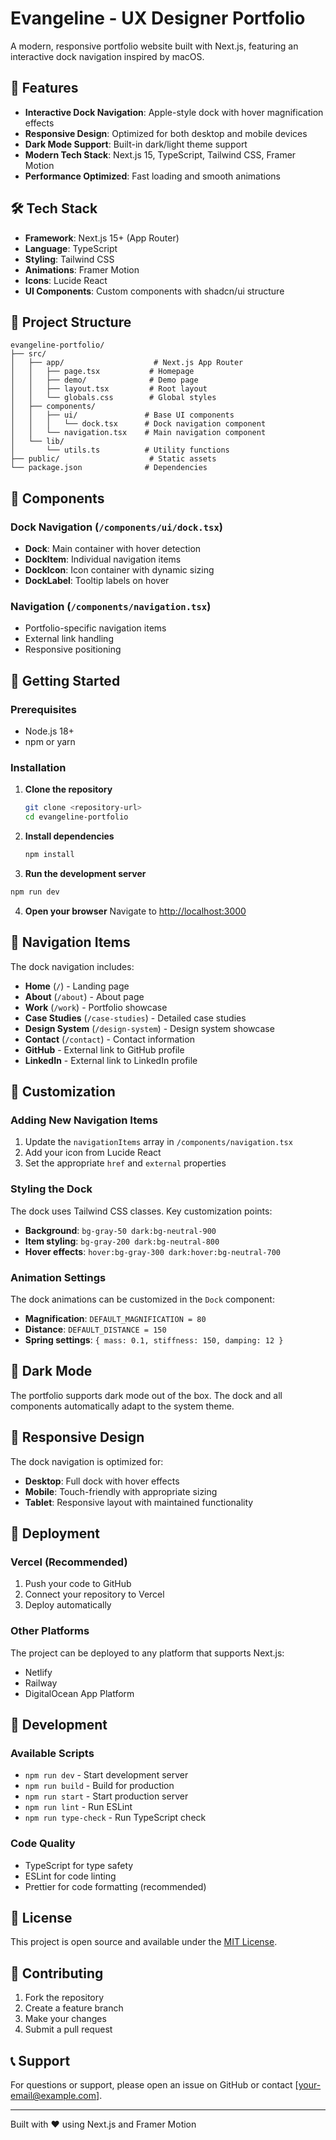 # Evangeline - UX Designer Portfolio

A modern, responsive portfolio website built with Next.js, featuring an interactive dock navigation inspired by macOS.

## 🚀 Features

- **Interactive Dock Navigation**: Apple-style dock with hover magnification effects
- **Responsive Design**: Optimized for both desktop and mobile devices
- **Dark Mode Support**: Built-in dark/light theme support
- **Modern Tech Stack**: Next.js 15, TypeScript, Tailwind CSS, Framer Motion
- **Performance Optimized**: Fast loading and smooth animations

## 🛠️ Tech Stack

- **Framework**: Next.js 15+ (App Router)
- **Language**: TypeScript
- **Styling**: Tailwind CSS
- **Animations**: Framer Motion
- **Icons**: Lucide React
- **UI Components**: Custom components with shadcn/ui structure

## 📁 Project Structure

```
evangeline-portfolio/
├── src/
│   ├── app/                    # Next.js App Router
│   │   ├── page.tsx           # Homepage
│   │   ├── demo/              # Demo page
│   │   ├── layout.tsx         # Root layout
│   │   └── globals.css        # Global styles
│   ├── components/
│   │   ├── ui/               # Base UI components
│   │   │   └── dock.tsx      # Dock navigation component
│   │   └── navigation.tsx    # Main navigation component
│   └── lib/
│       └── utils.ts          # Utility functions
├── public/                    # Static assets
└── package.json              # Dependencies
```

## 🎨 Components

### Dock Navigation (`/components/ui/dock.tsx`)
- **Dock**: Main container with hover detection
- **DockItem**: Individual navigation items
- **DockIcon**: Icon container with dynamic sizing
- **DockLabel**: Tooltip labels on hover

### Navigation (`/components/navigation.tsx`)
- Portfolio-specific navigation items
- External link handling
- Responsive positioning

## 🚀 Getting Started

### Prerequisites
- Node.js 18+ 
- npm or yarn

### Installation

1. **Clone the repository**
   ```bash
   git clone <repository-url>
   cd evangeline-portfolio
   ```

2. **Install dependencies**
   ```bash
   npm install
   ```

3. **Run the development server**
```bash
npm run dev
   ```

4. **Open your browser**
   Navigate to [http://localhost:3000](http://localhost:3000)

## 📱 Navigation Items

The dock navigation includes:

- **Home** (`/`) - Landing page
- **About** (`/about`) - About page
- **Work** (`/work`) - Portfolio showcase
- **Case Studies** (`/case-studies`) - Detailed case studies
- **Design System** (`/design-system`) - Design system showcase
- **Contact** (`/contact`) - Contact information
- **GitHub** - External link to GitHub profile
- **LinkedIn** - External link to LinkedIn profile

## 🎯 Customization

### Adding New Navigation Items

1. Update the `navigationItems` array in `/components/navigation.tsx`
2. Add your icon from Lucide React
3. Set the appropriate `href` and `external` properties

### Styling the Dock

The dock uses Tailwind CSS classes. Key customization points:

- **Background**: `bg-gray-50 dark:bg-neutral-900`
- **Item styling**: `bg-gray-200 dark:bg-neutral-800`
- **Hover effects**: `hover:bg-gray-300 dark:hover:bg-neutral-700`

### Animation Settings

The dock animations can be customized in the `Dock` component:

- **Magnification**: `DEFAULT_MAGNIFICATION = 80`
- **Distance**: `DEFAULT_DISTANCE = 150`
- **Spring settings**: `{ mass: 0.1, stiffness: 150, damping: 12 }`

## 🌙 Dark Mode

The portfolio supports dark mode out of the box. The dock and all components automatically adapt to the system theme.

## 📱 Responsive Design

The dock navigation is optimized for:
- **Desktop**: Full dock with hover effects
- **Mobile**: Touch-friendly with appropriate sizing
- **Tablet**: Responsive layout with maintained functionality

## 🚀 Deployment

### Vercel (Recommended)

1. Push your code to GitHub
2. Connect your repository to Vercel
3. Deploy automatically

### Other Platforms

The project can be deployed to any platform that supports Next.js:
- Netlify
- Railway
- DigitalOcean App Platform

## 🔧 Development

### Available Scripts

- `npm run dev` - Start development server
- `npm run build` - Build for production
- `npm run start` - Start production server
- `npm run lint` - Run ESLint
- `npm run type-check` - Run TypeScript check

### Code Quality

- TypeScript for type safety
- ESLint for code linting
- Prettier for code formatting (recommended)

## 📄 License

This project is open source and available under the [MIT License](LICENSE).

## 🤝 Contributing

1. Fork the repository
2. Create a feature branch
3. Make your changes
4. Submit a pull request

## 📞 Support

For questions or support, please open an issue on GitHub or contact [your-email@example.com].

---

Built with ❤️ using Next.js and Framer Motion
